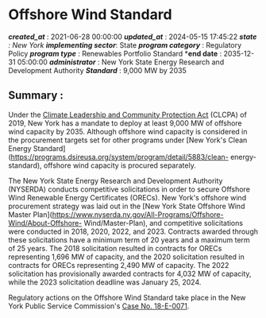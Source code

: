 # Offshore Wind Standard 
 ***created_at*** : 2021-06-28 00:00:00 
 ***updated_at*** : 2024-05-15 17:45:22 
 ***state** : New York 
 **implementing sector***: State 
 ***program category*** : Regulatory Policy 
 ***program type*** : Renewables Portfolio Standard 
 ***end date** : 2035-12-31 05:00:00 
 ***administrator*** : New York State Energy Research and Development Authority 
 ***Standard*** : 9,000 MW by 2035

 
 ## Summary : 
 Under the [Climate Leadership and Community Protection
Act](https://www.nysenate.gov/legislation/bills/2019/s6599) (CLCPA) of 2019,
New York has a mandate to deploy at least 9,000 MW of offshore wind capacity
by 2035. Although offshore wind capacity is considered in the procurement
targets set for other programs under [New York's Clean Energy
Standard](https://programs.dsireusa.org/system/program/detail/5883/clean-
energy-standard), offshore wind capacity is procured separately.

The New York State Energy Research and Development Authority (NYSERDA)
conducts competitive solicitations in order to secure Offshore Wind Renewable
Energy Certificates (ORECs). New York's offshore wind procurement strategy was
laid out in the [New York State Offshore Wind Master
Plan](https://www.nyserda.ny.gov/All-Programs/Offshore-Wind/About-Offshore-
Wind/Master-Plan), and competitive solicitations were conducted in 2018, 2020,
2022, and 2023. Contracts awarded through these solicitations have a minimum
term of 20 years and a maximum term of 25 years. The 2018 solicitation
resulted in contracts for ORECs representing 1,696 MW of capacity, and the
2020 solicitation resulted in contracts for ORECs representing 2,490 MW of
capacity. The 2022 solicitation has provisionally awarded contracts for 4,032
MW of capacity, while the 2023 solicitation deadline was January 25, 2024.

Regulatory actions on the Offshore Wind Standard take place in the New York
Public Service Commission's [Case No.
18-E-0071](http://documents.dps.ny.gov/public/MatterManagement/CaseMaster.aspx?MatterCaseNo=18-e-0071).

  

 
 